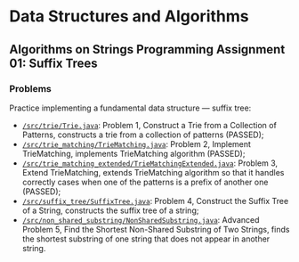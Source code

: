 # Data Structures and Algorithms
## Algorithms on Strings Programming Assignment 01: Suffix Trees
### Problems
Practice implementing a fundamental data structure — suffix tree:
* [`/src/trie/Trie.java`](src/trie/Trie.java): Problem 1, Construct a Trie from a Collection of Patterns, constructs a trie from a collection of patterns (PASSED);
* [`/src/trie_matching/TrieMatching.java`](src/trie_matching/TrieMatching.java): Problem 2, Implement TrieMatching, implements TrieMatching algorithm (PASSED);
* [`/src/trie_matching_extended/TrieMatchingExtended.java`](src/trie_matching_extended/TrieMatchingExtended.java): Problem 3, Extend TrieMatching, extends TrieMatching algorithm so that it handles correctly cases when one of the patterns is a prefix of another one (PASSED);
* [`/src/suffix_tree/SuffixTree.java`](src/suffix_tree/SuffixTree.java): Problem 4, Construct the Suffix Tree of a String, constructs the suffix tree of a string;
* [`/src/non_shared_substring/NonSharedSubstring.java`](src/non_shared_substring/NonSharedSubstring.java): Advanced Problem 5, Find the Shortest Non-Shared Substring of Two Strings, finds the shortest substring of one string that does not appear in another string.
